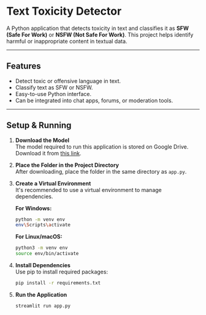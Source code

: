 # Text Toxicity Detector
A Python application that detects toxicity in text and classifies it as **SFW (Safe For Work)** or **NSFW (Not Safe For Work)**. This project helps identify harmful or inappropriate content in textual data.

---

## Features
- Detect toxic or offensive language in text.
- Classify text as SFW or NSFW.
- Easy-to-use Python interface.
- Can be integrated into chat apps, forums, or moderation tools.

---

## Setup & Running

1. **Download the Model**  
   The model required to run this application is stored on Google Drive. Download it from [this link](https://drive.google.com/drive/u/0/folders/1Rb9gbVuxeRIxz_fSUQifkSkAMJs507Hd).
   
2. **Place the Folder in the Project Directory**  
   After downloading, place the folder in the same directory as `app.py`.

3. **Create a Virtual Environment**  
   It's recommended to use a virtual environment to manage dependencies.

   **For Windows:**
   ```bash
   python -m venv env
   env\Scripts\activate
   ```

   **For Linux/macOS:**
   ```bash
   python3 -m venv env
   source env/bin/activate
   ```

4. **Install Dependencies**  
   Use pip to install required packages:
   ```bash
   pip install -r requirements.txt
   ```

5. **Run the Application**
   ```bash
   streamlit run app.py
   ```
